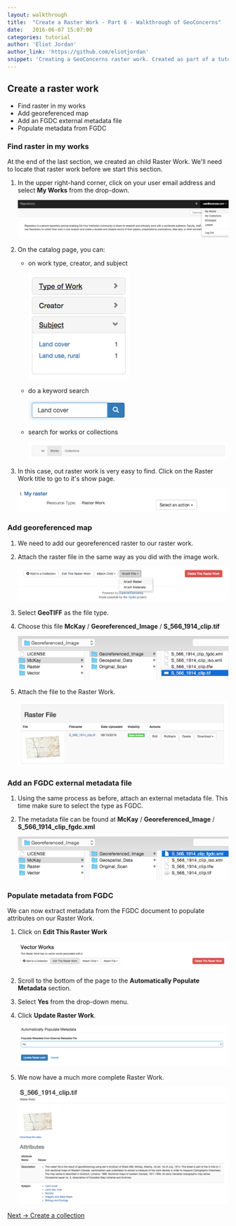 ```yaml
---
layout: walkthrough
title:  "Create a Raster Work - Part 6 - Walkthrough of GeoConcerns"
date:   2016-06-07 15:07:00
categories: tutorial
author: 'Eliot Jordan'
author_link: 'https://github.com/eliotjordan'
snippet: 'Creating a GeoConcerns raster work. Created as part of a tutorial series given as Walkthrough of GeoConcerns'
---
```


## Create a raster work
  - Find raster in my works
  - Add georeferenced map
  - Add an FGDC external metadata file
  - Populate metadata from FGDC

  
###  Find raster in my works
At the end of the last section, we created an child Raster Work. We'll need to locate that raster work before we start this section.

1. In the upper right-hand corner, click on your user email address and select **My Works** from the drop-down.

   ![my_works](/images/my_works.png)
1. On the catalog page, you can:
   - on work type, creator, and subject

     ![search_facet](/images/search_facet.png)
   - do a keyword search

   	 ![search_keyword](/images/search_keyword.png)
   - search for works or collections

     ![search_type](/images/search_type.png)
1. In this case, out raster work is very easy to find. Click on the Raster Work title to go to it's show page.

   ![search_raster_item](/images/search_raster_item.png)

### Add georeferenced map

1. We need to add our georeferenced raster to our raster work.
1. Attach the raster file in the same way as you did with the image work.

   ![attach_raster_file](/images/attach_raster_file.png)
1. Select **GeoTIFF** as the file type.
1. Choose this file **McKay** / **Georeferenced_Image** / **S_566_1914_clip.tif**

   ![geotiff_path](/images/geotiff_path.png)
1. Attach the file to the Raster Work.

   ![raster_file](/images/raster_file.png)

### Add an FGDC external metadata file

1. Using the same process as before, attach an external metadata file. This time make sure to select the type as FGDC.
1. The metadata file can be found at **McKay** / **Georeferenced_Image** / **S_566_1914_clip_fgdc.xml**

   ![fgdc_path](/images/fgdc_path.png)

### Populate metadata from FGDC
We can now extract metadata from the FGDC document to populate attributes on our Raster Work.

1. Click on **Edit This Raster Work**
   
   ![edit_raster](/images/edit_raster.png)
1. Scroll to the bottom of the page to the **Automatically Populate Metadata** section.
1. Select **Yes** from the drop-down menu.
1. Click **Update Raster Work**.

   ![populate_metadata](/images/populate_metadata.png)
1. We now have a much more complete Raster Work.

   ![raster_work_populated](/images/raster_work_populated.png)

<div class='flash-notice'>
  <a href="{% post_url 2016-06-07-create-a-collection %}">Next → Create a collection</a>
</div>
